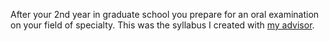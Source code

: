 After your 2nd year in graduate school you prepare for an oral examination on your field of specialty. This was the syllabus I created with [my advisor](https://www.math.sunysb.edu/~oleg/).
